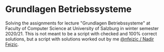 # Grundlagen Betriebssysteme

Solving the assignments for lecture "Grundlagen Betriebssysteme" at Faculty of Computer Science at University of Salzburg in winter semester 2020/21.
This is not meant to be a script with checked and 100% correct solutions, but a script with solutions worked out by me [@nfejzic / Nadir Fejzic](https://www.github.com/nfejzic).

